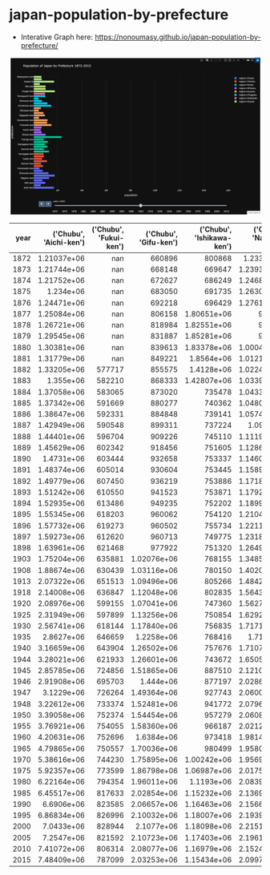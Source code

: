 # japan-population-by-prefecture

* Interative Graph here: https://nonoumasy.github.io/japan-population-by-prefecture/

![Screenshot](screenshot.png)


|   year |   ('Chubu', 'Aichi-ken') |   ('Chubu', 'Fukui-ken') |   ('Chubu', 'Gifu-ken') |   ('Chubu', 'Ishikawa-ken') |   ('Chubu', 'Nagano-ken') |   ('Chubu', 'Niigata-ken') |   ('Chubu', 'Shizuoka-ken') |   ('Chubu', 'Toyama-ken') |   ('Chubu', 'Yamanashi-ken') |   ('Chugoku', 'Hiroshima-ken') |   ('Chugoku', 'Okayama-ken') |   ('Chugoku', 'Shimane-ken') |   ('Chugoku', 'Tottori-ken') |   ('Chugoku', 'Yamaguchi-ken') |   ('Hokkaido', 'Hokkaido') |   ('Kansai', 'Hyogo-ken') |   ('Kansai', 'Kyoto-fu') |   ('Kansai', 'Mie-ken') |   ('Kansai', 'Nara-ken') |   ('Kansai', 'Osaka-fu') |   ('Kansai', 'Shiga-ken') |   ('Kansai', 'Wakayama-ken') |   ('Kanto', 'Chiba-ken') |   ('Kanto', 'Gunma-ken') |   ('Kanto', 'Ibaraki-ken') |   ('Kanto', 'Kanagawa-ken') |   ('Kanto', 'Saitama-ken') |   ('Kanto', 'Tochigi-ken') |   ('Kanto', 'Tokyo-to') |   ('Kyushu', 'Fukuoka-ken') |   ('Kyushu', 'Kagoshima-ken') |   ('Kyushu', 'Kumamoto-ken') |   ('Kyushu', 'Miyazaki-ken') |   ('Kyushu', 'Nagasaki-ken') |   ('Kyushu', 'Oita-ken') |   ('Kyushu', 'Okinawa-ken') |   ('Kyushu', 'Saga-ken') |   ('Shikoku', 'Ehime-ken') |   ('Shikoku', 'Kagawa-ken') |   ('Shikoku', 'Kochi-ken') |   ('Shikoku', 'Tokushima-ken') |   ('Tohoku', 'Akita-ken') |   ('Tohoku', 'Aomori-ken') |   ('Tohoku', 'Fukushima-ken') |   ('Tohoku', 'Iwate-ken') |   ('Tohoku', 'Miyagi-ken') |   ('Tohoku', 'Yamagata-ken') |
|-------:|-------------------------:|-------------------------:|------------------------:|----------------------------:|--------------------------:|---------------------------:|----------------------------:|--------------------------:|-----------------------------:|-------------------------------:|-----------------------------:|-----------------------------:|-----------------------------:|-------------------------------:|---------------------------:|--------------------------:|-------------------------:|------------------------:|-------------------------:|-------------------------:|--------------------------:|-----------------------------:|-------------------------:|-------------------------:|---------------------------:|----------------------------:|---------------------------:|---------------------------:|------------------------:|----------------------------:|------------------------------:|-----------------------------:|-----------------------------:|-----------------------------:|-------------------------:|----------------------------:|-------------------------:|---------------------------:|----------------------------:|---------------------------:|-------------------------------:|--------------------------:|---------------------------:|------------------------------:|--------------------------:|---------------------------:|-----------------------------:|
|   1872 |              1.21037e+06 |                      nan |        660896           |            800868           |               1.2331e+06  |                1.35373e+06 |                 1.12302e+06 |             nan           |                       360068 |               919047           |             933889           |             599653           |                       385531 |               827536           |           327344           |          834350           |         810240           |        777597           |         418326           |              1.10803e+06 |          576564           |             556919           |            nan           |         382697           |           837014           |            595812           |           837941           |           623058           |        779361           |                 1.34101e+06 |              670864           |                nan           |                nan           |             630487           |         562318           |            166789           |                   506667 |              nan           |            559712           |           524511           |                            nan |          582297           |           473244           |              782169           |          692048           |           404577           |             299291           |
|   1873 |              1.21744e+06 |                      nan |        668148           |            669647           |               1.23936e+06 |                1.35722e+06 |                 1.12857e+06 |             nan           |                       362973 |               925962           |             939380           |             602257           |                       386186 |               830060           |           330527           |          839634           |         812674           |        783633           |         423004           |              1.11349e+06 |          578099           |             562410           |            nan           |         384796           |           842730           |            582733           |           843918           |           626994           |        813504           |                 1.35252e+06 |              806902           |                nan           |             382564           |             665123           |         565460           |            166789           |                   480034 |              nan           |            564351           |           526285           |                            nan |          581859           |           473317           |                   1.21935e+06 |          696810           |           408088           |             302743           |
|   1874 |              1.21752e+06 |                      nan |        672627           |            686249           |               1.24689e+06 |                1.36878e+06 |                 1.13153e+06 |             nan           |                       364345 |               941978           |             941928           |             604020           |                       388861 |               836419           |           354550           |          839458           |         817466           |        781002           |         427635           |              1.12277e+06 |          579704           |             565696           |              1.04319e+06 |            nan           |           854112           |            606909           |                1.24435e+06 |           636348           |        830935           |                 1.36721e+06 |              812327           |                nan           |             388083           |             668482           |         578163           |            167073           |                   486946 |           786408           |               nan           |           528728           |                            nan |          596641           |           473098           |                   1.22847e+06 |          701041           |           410437           |             307535           |
|   1875 |              1.234e+06   |                      nan |        683050           |            691735           |               1.26304e+06 |                1.38835e+06 |                 1.1522e+06  |             nan           |                       369255 |               942827           |             955239           |             608853           |                       392589 |               838946           |           356910           |          852422           |         820745           |        797310           |         430734           |              1.14302e+06 |          584756           |             572436           |              1.05537e+06 |            nan           |           863388           |            612558           |                1.26885e+06 |           648503           |        855270           |                 1.37703e+06 |              813692           |                nan           |             384071           |             668974           |         580347           |            167320           |                   487008 |           791522           |               nan           |           531863           |                            nan |          604114           |           484428           |                   1.24654e+06 |          703843           |           419135           |             309837           |
|   1876 |              1.24471e+06 |                      nan |        692218           |            696429           |               1.27612e+06 |                1.38881e+06 |                 1.16004e+06 |             nan           |                       374250 |               964337           |             961035           |             613425           |                       395632 |               844550           |           149554           |          863784           |         832998           |        810461           |         433938           |              1.15222e+06 |          589747           |             579112           |              1.06166e+06 |            nan           |                1.24396e+06 |            602441           |                1.29861e+06 |           665724           |             1.08158e+06 |                 1.39562e+06 |              820654           |                nan           |             388508           |             672278           |         583740           |            167572           |                   491260 |           793214           |            591584           |           534070           |                            nan |          609420           |           489245           |                   1.25858e+06 |          327924           |           421960           |             312313           |
|   1877 |              1.25084e+06 |                      nan |        806158           |                 1.80651e+06 |          965677           |                1.50006e+06 |            968814           |             nan           |                       377944 |                    1.19007e+06 |             976774           |                  1.01736e+06 |                          nan |               850608           |           150667           |               1.34376e+06 |         792042           |        818877           |            nan           |              1.46369e+06 |          711802           |             584976           |              1.07114e+06 |         547991           |           867701           |            707272           |           901714           |           543245           |        877049           |                 1.06405e+06 |                   1.21838e+06 |             980642           |                nan           |                  1.16737e+06 |         714234           |            167822           |                      nan |                1.39409e+06 |               nan           |                1.16024e+06 |                            nan |          613389           |           462865           |              765115           |          578297           |           591524           |             657613           |
|   1878 |              1.26721e+06 |                      nan |        818984           |                 1.82551e+06 |          973959           |                1.5046e+06  |            976405           |             nan           |                       381229 |                    1.19784e+06 |             984621           |                  1.02368e+06 |                          nan |               855618           |           151735           |               1.35738e+06 |         798911           |        830415           |            nan           |              1.47681e+06 |          721099           |             591668           |              1.07864e+06 |         554888           |           875491           |            715258           |           912528           |           550271           |        881443           |                 1.07024e+06 |                   1.21994e+06 |             980976           |                nan           |                  1.17326e+06 |         718816           |            168064           |                      nan |                1.40369e+06 |               nan           |                1.16472e+06 |                            nan |          616148           |           464985           |              774707           |          579249           |           594684           |             662913           |
|   1879 |              1.29545e+06 |                      nan |        831887           |                 1.85281e+06 |          986077           |                1.53071e+06 |            980766           |             nan           |                       391123 |                    1.20795e+06 |                  1.00122e+06 |                  1.03458e+06 |                          nan |               875607           |           158615           |               1.37072e+06 |         814273           |        835087           |            nan           |              1.53402e+06 |          729893           |             602075           |              1.09968e+06 |         573984           |           887957           |            754610           |           929939           |           570843           |        953776           |                 1.0876e+06  |                   1.26191e+06 |             981341           |                nan           |                  1.19213e+06 |         728115           |            310545           |                      nan |                1.43263e+06 |               nan           |                1.18576e+06 |                            nan |          621130           |           468517           |              804866           |          592294           |           616881           |             681180           |
|   1880 |              1.30381e+06 |                      nan |        839613           |                 1.83378e+06 |               1.00041e+06 |                1.54634e+06 |            970022           |             nan           |                       395447 |                    1.21315e+06 |                  1.00057e+06 |                  1.03726e+06 |                          nan |               877614           |           163355           |               1.39193e+06 |         822112           |        842269           |            nan           |              1.54008e+06 |          738211           |             601236           |              1.10329e+06 |         581556           |           894376           |            757462           |           933955           |           581358           |        957144           |                 1.09722e+06 |                   1.27046e+06 |             986695           |                nan           |                  1.19034e+06 |         731964           |            310545           |                      nan |                1.4389e+06  |               nan           |                1.17925e+06 |                            nan |          618833           |           475413           |              808937           |          591881           |           619120           |             682929           |
|   1881 |              1.31779e+06 |                      nan |        849221           |                 1.8564e+06  |               1.01214e+06 |                1.56431e+06 |            972265           |             nan           |                       404299 |                    1.22506e+06 |                  1.00705e+06 |                  1.04386e+06 |                          nan |               883885           |           168084           |               1.40661e+06 |         831012           |        850791           |            nan           |              1.54744e+06 |          745133           |             603723           |              1.10868e+06 |         593625           |           906073           |            772903           |           952689           |           593383           |        979109           |                 1.10948e+06 |                   1.27963e+06 |             995673           |                nan           |                  1.19606e+06 |         740009           |            356801           |                      nan |                1.45347e+06 |               nan           |           550686           |                         637550 |          625506           |           484274           |              823120           |          598132           |           625332           |             687718           |
|   1882 |              1.33205e+06 |                   577717 |        855575           |                 1.4128e+06  |               1.02241e+06 |                1.58117e+06 |            980793           |             nan           |                       409929 |                    1.24303e+06 |                  1.01967e+06 |             669410           |                       380915 |               888442           |           177901           |               1.41942e+06 |         835227           |        857887           |            nan           |              1.57233e+06 |          633447           |             606754           |              1.1177e+06  |         604182           |           916739           |            790735           |           962717           |           600627           |        987911           |                 1.11865e+06 |                   1.29028e+06 |             993373           |                nan           |                  1.20445e+06 |         741201           |            358880           |                      nan |                1.47268e+06 |               nan           |           546642           |                         642172 |          628435           |           487687           |              829990           |          605538           |           629286           |             693360           |
|   1883 |              1.355e+06   |                   582210 |        868333           |                 1.42807e+06 |               1.03397e+06 |                1.5866e+06  |            985881           |             nan           |                       410246 |                    1.25281e+06 |                  1.02957e+06 |             674984           |                       379747 |               897370           |           122705           |               1.43336e+06 |         840951           |        870137           |            nan           |              1.5857e+06  |          639961           |             610182           |              1.12408e+06 |         613410           |           920876           |            800925           |           970598           |           609000           |        999623           |                 1.12829e+06 |                   1.29159e+06 |             997830           |                nan           |                  1.21216e+06 |         746411           |            360770           |                      nan |                1.49161e+06 |               nan           |           549184           |                         649616 |          633203           |           488505           |              840241           |          611735           |           694338           |             695533           |
|   1884 |              1.37058e+06 |                   583065 |        873020           |            735478           |               1.04334e+06 |                1.5893e+06  |            982512           |          701622           |                       416497 |                    1.25915e+06 |                  1.03724e+06 |             678813           |                       381300 |               897296           |           249875           |               1.4482e+06  |         851246           |        877666           |            nan           |              1.65316e+06 |          639634           |             612505           |              1.11365e+06 |         636082           |           929747           |            831151           |           985889           |           627441           |             1.21754e+06 |                 1.1355e+06  |              935094           |                  1.00101e+06 |             381879           |             707604           |         752161           |            364701           |                   519712 |                1.51182e+06 |               nan           |           546977           |                         651109 |          640575           |           493137           |              857833           |          615616           |           644417           |             705507           |
|   1885 |              1.37342e+06 |                   591669 |        880277           |            740362           |               1.04806e+06 |                1.6018e+06  |            991127           |          706014           |                       419444 |                    1.27210e+06 |                  1.04028e+06 |             682536           |                       381838 |               900339           |           273340           |               1.45865e+06 |         853058           |        879353           |            nan           |              1.68194e+06 |          645519           |             618026           |              1.11811e+06 |         640871           |           938377           |            848682           |           994704           |           635751           |             1.23384e+06 |                 1.13999e+06 |              933196           |                  1.00091e+06 |             383769           |             712631           |         757747           |            367874           |                   522697 |                1.52756e+06 |               nan           |           548638           |                         651731 |          639259           |           495182           |              861428           |          622426           |           651401           |             709145           |
|   1886 |              1.38647e+06 |                   592331 |        884848           |            739141           |               1.05749e+06 |                1.62865e+06 |                 1.00269e+06 |          712532           |                       425898 |                    1.27288e+06 |                  1.04567e+06 |             684856           |                       383241 |               899606           |           284040           |               1.4661e+06  |         848761           |        883462           |            nan           |              1.69124e+06 |          648339           |             619343           |              1.12538e+06 |         648329           |           948161           |            865976           |                1.00402e+06 |           641420           |             1.27651e+06 |                 1.14833e+06 |              941063           |                  1.00378e+06 |             386299           |             719082           |         761476           |            373587           |                   527244 |                1.52938e+06 |               nan           |           552513           |                         656064 |          644367           |           499549           |              855079           |          628591           |           665345           |             717252           |
|   1887 |              1.42949e+06 |                   590548 |        899311           |            737224           |               1.096e+06   |                1.65274e+06 |                 1.03894e+06 |          726078           |                       437475 |                    1.27854e+06 |                  1.05133e+06 |             688127           |                       390061 |               911859           |           326614           |               1.4997e+06  |         866743           |        901698           |         489213           |              1.2457e+06  |          661323           |             621554           |              1.15929e+06 |         690880           |           980803           |            923178           |                1.03938e+06 |           670042           |             1.50976e+06 |                 1.18888e+06 |              962219           |                  1.03026e+06 |             403810           |             739825           |         773101           |            375280           |                   547832 |                1.55726e+06 |               nan           |           562066           |                         670963 |          662917           |           523226           |              893954           |          651989           |           720075           |             732913           |
|   1888 |              1.44401e+06 |                   596704 |        909226           |            745110           |               1.11195e+06 |                1.66538e+06 |                 1.05823e+06 |          738445           |                       445182 |                    1.28911e+06 |                  1.06216e+06 |             692101           |                       394333 |               914083           |           347950           |               1.52182e+06 |         875084           |        909702           |         496431           |              1.28115e+06 |          667563           |             623842           |              1.17214e+06 |         718215           |           998976           |            947766           |                1.05448e+06 |           684341           |             1.55952e+06 |                 1.2093e+06  |              985271           |                  1.04228e+06 |             407827           |             752402           |         781554           |            374266           |                   553423 |           906414           |            660484           |           569874           |                         676154 |          682928           |           530292           |              913459           |          656047           |           736628           |             741896           |
|   1889 |              1.45629e+06 |                   602342 |        918456           |            751605           |               1.12869e+06 |                1.68198e+06 |                 1.07084e+06 |          745248           |                       452781 |                    1.30346e+06 |                  1.06809e+06 |             695782           |                       399060 |               922497           |           378188           |               1.54173e+06 |         887031           |        918369           |         498871           |              1.32422e+06 |          671788           |             627332           |              1.18406e+06 |         722865           |                1.01435e+06 |            960069           |                1.06914e+06 |           699121           |             1.62855e+06 |                 1.22455e+06 |              998153           |                  1.05248e+06 |             412729           |             762812           |         788635           |            381142           |                   560594 |           921708           |            668548           |           575852           |                         681863 |          690122           |           538110           |              934449           |          667115           |           760291           |             750840           |
|   1890 |              1.4731e+06  |                   603444 |        932658           |            753337           |               1.14607e+06 |                1.69373e+06 |                 1.08456e+06 |          754105           |                       458534 |                    1.31951e+06 |                  1.07271e+06 |             697878           |                       401697 |               927015           |           414430           |               1.55137e+06 |         894928           |        926376           |         500742           |              1.34832e+06 |          677502           |             630373           |              1.19135e+06 |         738061           |                1.0255e+06  |            979756           |                1.08112e+06 |           713362           |             1.48667e+06 |                 1.23602e+06 |                   1.00582e+06 |                  1.05765e+06 |             416824           |             773095           |         792085           |            406622           |                   565568 |           926972           |            672557           |           577937           |                         683994 |          697298           |           545026           |              952489           |          671956           |           751830           |             756909           |
|   1891 |              1.48374e+06 |                   605014 |        930604           |            753445           |               1.15894e+06 |                1.70043e+06 |                 1.09448e+06 |          759040           |                       463263 |                    1.32454e+06 |                  1.07639e+06 |             700665           |                       403589 |               929629           |           452152           |               1.56232e+06 |         903189           |        931687           |         502033           |              1.35736e+06 |          678775           |             630667           |              1.19678e+06 |         749030           |                1.03462e+06 |            992047           |                1.08736e+06 |           722510           |             1.50003e+06 |                 1.24491e+06 |                   1.01456e+06 |                  1.06488e+06 |             424033           |             776779           |         790063           |            412354           |                   568925 |           933510           |            673004           |           580330           |                         682225 |          703482           |           551389           |              964578           |          676665           |           758013           |             764701           |
|   1892 |              1.49779e+06 |                   607450 |        936219           |            753886           |               1.17182e+06 |                1.71197e+06 |                 1.10588e+06 |          763105           |                       467337 |                    1.33614e+06 |                  1.08274e+06 |             703256           |                       405725 |               937036           |           493024           |               1.57697e+06 |         914700           |        936465           |         506304           |              1.37023e+06 |          681145           |             633771           |              1.20515e+06 |         759617           |                1.04668e+06 |                 1.01548e+06 |                1.09895e+06 |           731893           |             1.51958e+06 |                 1.25806e+06 |                   1.0246e+06  |                  1.0753e+06  |             431693           |             786416           |         792912           |            419970           |                   569831 |           940009           |            675940           |           584569           |                         682398 |          712738           |           559391           |              980310           |          682996           |           776378           |             773015           |
|   1893 |              1.51242e+06 |                   610550 |        941523           |            753871           |               1.17923e+06 |                1.71338e+06 |                 1.11713e+06 |          764196           |                       471480 |                    1.34248e+06 |                  1.08442e+06 |             702301           |                       404321 |               938158           |           537953           |               1.58152e+06 |         924093           |        943376           |         508963           |              1.38077e+06 |          682455           |             634494           |              1.21574e+06 |         766687           |                1.05837e+06 |            799862           |                1.1096e+06  |           744426           |             1.79073e+06 |                 1.27505e+06 |                   1.03686e+06 |                  1.08416e+06 |             436067           |             795461           |         794050           |            421769           |                   577175 |           942632           |            675237           |           587428           |                         679046 |          720871           |           567002           |              994825           |          690456           |           790079           |             778280           |
|   1894 |              1.52935e+06 |                   613486 |        949235           |            752202           |               1.18994e+06 |                1.71956e+06 |                 1.12858e+06 |          763450           |                       474959 |                    1.34633e+06 |                  1.08374e+06 |             700921           |                       404111 |               939940           |           594143           |               1.59543e+06 |         937383           |        950038           |         512181           |              1.40031e+06 |          686715           |             636699           |              1.22163e+06 |         778729           |                1.06932e+06 |            811986           |                1.11913e+06 |           751874           |             1.82958e+06 |                 1.28508e+06 |                   1.04296e+06 |                  1.0973e+06  |             439273           |             803713           |         796456           |            432078           |                   579844 |           945101           |            671638           |           590875           |                         670745 |          726974           |           574235           |                   1.00538e+06 |          693730           |           802927           |             781727           |
|   1895 |              1.55345e+06 |                   618203 |        960062           |            754120           |               1.21044e+06 |                1.73133e+06 |                 1.14865e+06 |          764399           |                       482349 |                    1.36782e+06 |                  1.09455e+06 |             705674           |                       407650 |               948234           |           647883           |               1.61083e+06 |         951825           |        960773           |         518025           |              1.42275e+06 |          690043           |             644983           |              1.23038e+06 |         792575           |                1.08544e+06 |            834624           |                1.13777e+06 |           767478           |             1.86791e+06 |                 1.31378e+06 |                   1.05817e+06 |                  1.10593e+06 |             447126           |             820338           |         805374           |            439578           |                   587287 |           956166           |            674600           |           598011           |                         674976 |          737922           |           584459           |                   1.02278e+06 |          702915           |           817805           |             790779           |
|   1896 |              1.57732e+06 |                   619273 |        960502           |            755734           |               1.22111e+06 |                1.73646e+06 |                 1.16261e+06 |          762892           |                       489412 |                    1.38819e+06 |                  1.10098e+06 |             706028           |                       411585 |               952300           |           698144           |               1.63124e+06 |         957775           |        963668           |         521918           |              1.45618e+06 |          689723           |             651021           |              1.23966e+06 |         797870           |                1.10154e+06 |            852283           |                1.14713e+06 |           781864           |             1.90717e+06 |                 1.33342e+06 |                   1.06975e+06 |                  1.1088e+06  |             450416           |             832616           |         814064           |            442834           |                   596275 |           964079           |            673378           |           600865           |                         675570 |          748358           |           589557           |                   1.04129e+06 |          694867           |           821257           |             800831           |
|   1897 |              1.59273e+06 |                   612620 |        960713           |            749775           |               1.23186e+06 |                1.73363e+06 |                 1.17598e+06 |          754799           |                       492689 |                    1.40567e+06 |                  1.10839e+06 |             709065           |                       412965 |               961065           |           755837           |               1.65237e+06 |         957260           |        967406           |         524562           |              1.50377e+06 |          688343           |             656025           |              1.24587e+06 |         806277           |                1.11527e+06 |            870256           |                1.15282e+06 |           798946           |             1.94858e+06 |                 1.35778e+06 |                   1.08374e+06 |                  1.12207e+06 |             455535           |             845441           |         819996           |            449112           |                   599679 |           971955           |            676681           |           609005           |                         676694 |          757041           |           600294           |                   1.06101e+06 |          702750           |           833113           |             811039           |
|   1898 |              1.63961e+06 |                   621468 |        977922           |            751320           |               1.26492e+06 |                1.74562e+06 |                 1.20032e+06 |          766407           |                       506497 |                    1.44962e+06 |                  1.13583e+06 |             716586           |                       421020 |               979596           |           859534           |               1.71763e+06 |         997488           |        996646           |         535619           |              1.60092e+06 |          694606           |             672225           |              1.27538e+06 |         830223           |                1.14959e+06 |            926884           |                1.1757e+06  |           829630           |             2.10178e+06 |                 1.42562e+06 |                   1.10422e+06 |                  1.15627e+06 |             464510           |             902455           |         835917           |            460221           |                   618679 |           995441           |            694280           |           622950           |                         688123 |          781129           |           617531           |                   1.098e+06   |          718737           |           851210           |             827138           |
|   1903 |              1.75204e+06 |                   635881 |             1.02076e+06 |            768155           |               1.34856e+06 |                1.78012e+06 |                 1.29347e+06 |          776851           |                       540657 |                    1.50871e+06 |                  1.18824e+06 |             731295           |                       435959 |                    1.01516e+06 |                1.0895e+06  |               1.83396e+06 |              1.05512e+06 |             1.04432e+06 |         558314           |              1.82346e+06 |          716920           |             697766           |              1.31655e+06 |         904046           |                1.20048e+06 |                 1.05143e+06 |                1.24028e+06 |           912274           |             2.53268e+06 |                 1.57116e+06 |                   1.18414e+06 |                  1.19849e+06 |             501926           |                  1.01536e+06 |         854982           |            476230           |                   654593 |                1.03496e+06 |            711603           |           646008           |                         707545 |          837665           |           665691           |                   1.17522e+06 |          748752           |           905883           |             879564           |
|   1908 |              1.88674e+06 |                   630439 |             1.03116e+06 |            780150           |               1.40207e+06 |                1.82224e+06 |                 1.37605e+06 |          770665           |                       573341 |                    1.59876e+06 |                  1.22321e+06 |             738048           |                       441142 |                    1.04493e+06 |                1.45942e+06 |               1.98298e+06 |              1.15567e+06 |             1.0773e+06  |         569772           |              2.14403e+06 |          694370           |             723357           |              1.35844e+06 |         961026           |                1.26e+06    |                 1.1781e+06  |                1.2845e+06  |           977437           |             3.05395e+06 |                 1.72108e+06 |                   1.27546e+06 |                  1.23636e+06 |             542088           |                  1.10359e+06 |         880290           |            502309           |                   671531 |                1.05755e+06 |            729563           |           670910           |                         720888 |          892650           |           721127           |                   1.23428e+06 |          776714           |           893365           |             913445           |
|   1913 |              2.07322e+06 |                   651513 |             1.09496e+06 |            805266           |               1.48420e+06 |                1.91131e+06 |                 1.48371e+06 |          805613           |                       608969 |                    1.6917e+06  |                  1.26114e+06 |             758754           |                       470674 |                    1.08979e+06 |                1.81770e+06 |               2.14379e+06 |              1.28821e+06 |             1.10157e+06 |         600711           |              2.46107e+06 |          697369           |             770293           |              1.40159e+06 |              1.02085e+06 |                1.32833e+06 |                 1.22825e+06 |                1.34367e+06 |                1.04418e+06 |             3.14536e+06 |                 1.92642e+06 |                   1.39739e+06 |                  1.30340e+06 |             597472           |                  1.1347e+06  |         926936           |            534415           |                   693611 |                1.09799e+06 |            759556           |           693548           |                         742320 |          943628           |           764485           |                   1.3035e+06  |          835415           |           927337           |             965356           |
|   1918 |              2.14008e+06 |                   636847 |             1.12048e+06 |            802835           |               1.56435e+06 |                1.91602e+06 |                 1.59177e+06 |          803191           |                       633224 |                    1.68793e+06 |                  1.28559e+06 |             717530           |                       465281 |                    1.09905e+06 |                2.1777e+06  |               2.32105e+06 |              1.38389e+06 |             1.11489e+06 |         594482           |              2.88849e+06 |          703944           |             795400           |              1.39575e+06 |              1.08214e+06 |                1.40774e+06 |                 1.32303e+06 |                1.39171e+06 |                1.10333e+06 |             3.71934e+06 |                 2.1126e+06  |                   1.4625e+06  |                  1.31132e+06 |             651151           |                  1.23025e+06 |         920994           |            580940           |                   679322 |                1.12804e+06 |            714374           |           708710           |                         744088 |          977212           |           797841           |                   1.38961e+06 |          869652           |           954571           |             987053           |
|   1920 |              2.08976e+06 |                   599155 |             1.07041e+06 |            747360           |               1.56272e+06 |                1.77647e+06 |                 1.55039e+06 |          724276           |                       583453 |                    1.54190e+06 |                  1.2177e+06  |             714712           |                       454675 |                    1.04101e+06 |                2.35918e+06 |               2.3018e+06  |              1.28715e+06 |             1.06927e+06 |         564607           |              2.58785e+06 |          651050           |             750411           |              1.33616e+06 |              1.05261e+06 |                1.3504e+06  |                 1.32339e+06 |                1.31953e+06 |                1.04648e+06 |             3.69943e+06 |                 2.18825e+06 |                   1.41558e+06 |                  1.23323e+06 |             651097           |                  1.13618e+06 |         860282           |            571572           |                   673895 |                1.04672e+06 |            677852           |           670895           |                         670212 |          898537           |           756454           |                   1.36275e+06 |          845540           |           961768           |             968925           |
|   1925 |              2.31949e+06 |                   597899 |             1.13256e+06 |            750854           |               1.62922e+06 |                1.84981e+06 |                 1.67122e+06 |          749243           |                       600675 |                    1.61768e+06 |                  1.23845e+06 |             722402           |                       472230 |                    1.09454e+06 |                2.49868e+06 |               2.45468e+06 |              1.40638e+06 |             1.10769e+06 |         583828           |              3.0595e+06  |          662412           |             787511           |              1.39926e+06 |              1.11886e+06 |                1.40909e+06 |                 1.41679e+06 |                1.39446e+06 |                1.09043e+06 |             4.48514e+06 |                 2.30167e+06 |                   1.47219e+06 |                  1.29609e+06 |             691094           |                  1.16394e+06 |         915136           |            557622           |                   684831 |                1.09637e+06 |            700308           |           687478           |                         689814 |          936408           |           812977           |                   1.4376e+06  |          900984           |                1.04404e+06 |                  1.0273e+06  |
|   1930 |              2.56741e+06 |                   618144 |             1.17840e+06 |            756835           |               1.71712e+06 |                1.93333e+06 |                 1.79780e+06 |          778953           |                       631042 |                    1.69214e+06 |                  1.28396e+06 |             739507           |                       489266 |                    1.13564e+06 |                2.81234e+06 |               2.6463e+06  |              1.55283e+06 |             1.15741e+06 |         596225           |              3.54002e+06 |          691631           |             830748           |              1.47012e+06 |              1.18608e+06 |                1.4871e+06  |                 1.61961e+06 |                1.45917e+06 |                1.14174e+06 |             5.40868e+06 |                 2.52712e+06 |                   1.55669e+06 |                  1.35399e+06 |             760467           |                  1.23336e+06 |         945771           |            577509           |                   691565 |                1.14212e+06 |            732816           |           718152           |                         716544 |          987706           |           879914           |                   1.50815e+06 |          975771           |                1.14278e+06 |                  1.08003e+06 |
|   1935 |              2.8627e+06  |                   646659 |             1.2258e+06  |            768416           |               1.714e+06   |                1.99578e+06 |                 1.93986e+06 |          798890           |                       646727 |                    1.80492e+06 |                  1.33265e+06 |             747119           |                       490461 |                    1.19054e+06 |                3.06828e+06 |               2.92325e+06 |              1.70251e+06 |             1.1746e+06  |         620471           |              4.29717e+06 |          711436           |             864087           |              1.54639e+06 |              1.24245e+06 |                1.54899e+06 |                 1.84000e+06 |                1.52885e+06 |                1.19506e+06 |             6.36992e+06 |                 2.7558e+06  |                   1.59147e+06 |                  1.38705e+06 |             824431           |                  1.29688e+06 |         980458           |            592494           |                   686117 |                1.1649e+06  |            748656           |           714980           |                         728748 |               1.03774e+06 |           967129           |                   1.58156e+06 |               1.04611e+06 |                1.2348e+06  |                  1.11682e+06 |
|   1940 |              3.16659e+06 |                   643904 |             1.26502e+06 |            757676           |               1.71073e+06 |                2.0644e+06  |                 2.01786e+06 |          822569           |                       663026 |                    1.8695e+06  |                  1.32936e+06 |             740940           |                       484390 |                    1.29424e+06 |                3.27272e+06 |               3.22123e+06 |              1.72999e+06 |             1.19878e+06 |         620509           |              4.79297e+06 |          703679           |             865074           |              1.58842e+06 |              1.29903e+06 |                1.62e+06    |                 2.18897e+06 |                1.60804e+06 |                1.20666e+06 |             7.35497e+06 |                 3.09413e+06 |                   1.58947e+06 |                  1.36818e+06 |             840357           |                  1.37006e+06 |         972975           |            574579           |                   701517 |                1.17870e+06 |            730394           |           709286           |                         718717 |               1.05228e+06 |                1.00051e+06 |                   1.62552e+06 |               1.09579e+06 |                1.27124e+06 |                  1.11934e+06 |
|   1944 |              3.28021e+06 |                   621933 |             1.26601e+06 |            743672           |               1.65051e+06 |                1.99482e+06 |                 2.02786e+06 |          819614           |                       634897 |                    1.96295e+06 |                  1.3333e+06  |             729819           |                       476284 |                    1.35737e+06 |                3.25616e+06 |               3.22438e+06 |              1.63553e+06 |             1.20927e+06 |         606789           |              4.41295e+06 |          691972           |             847388           |              1.65934e+06 |              1.31952e+06 |                1.65668e+06 |                 2.47435e+06 |                1.64762e+06 |                1.20368e+06 |             7.271e+06   |                 3.06647e+06 |                   1.59401e+06 |                  1.37100e+06 |             839556           |                  1.49089e+06 |         973707           |            590480           |                   705651 |                1.18649e+06 |            713134           |           693053           |                         703260 |               1.04877e+06 |                1.0091e+06  |                   1.59939e+06 |               1.10405e+06 |                1.27586e+06 |                  1.08357e+06 |
|   1945 |              2.85785e+06 |                   724856 |             1.51865e+06 |            887510           |               2.12105e+06 |                2.38965e+06 |                 2.22036e+06 |          953834           |                       839057 |                    1.88547e+06 |                  1.56463e+06 |             860275           |                       563220 |                    1.35649e+06 |                3.51839e+06 |               2.82189e+06 |              1.6038e+06  |             1.39429e+06 |         779685           |              2.80096e+06 |          860911           |             936006           |              1.96686e+06 |              1.54608e+06 |                1.94434e+06 |                 1.86567e+06 |                2.04726e+06 |                1.54636e+06 |             3.48828e+06 |                 2.74686e+06 |                   1.53847e+06 |                  1.55649e+06 |             913687           |                  1.31859e+06 |              1.12451e+06 |               nan           |                   830431 |                1.36148e+06 |            863700           |           775578           |                         835763 |               1.21187e+06 |                1.08325e+06 |                   1.95736e+06 |               1.22779e+06 |                1.46225e+06 |                  1.32635e+06 |
|   1946 |              2.91908e+06 |                   695703 |             1.444e+06   |            877197           |               2.02865e+06 |                2.32681e+06 |                 2.26006e+06 |          932669           |                       796973 |                    1.90143e+06 |                  1.53862e+06 |             848995           |                       557429 |                    1.3755e+06  |                3.48801e+06 |               2.82619e+06 |              1.622e+06   |             1.37186e+06 |         744381           |              2.97614e+06 |          831306           |             933231           |              2.00857e+06 |              1.52464e+06 |                1.94083e+06 |                 2.01994e+06 |                2.02855e+06 |                1.50362e+06 |             4.18307e+06 |                 2.90664e+06 |                   1.62976e+06 |                  1.63198e+06 |             957856           |                  1.41798e+06 |              1.1495e+06  |               nan           |                   856692 |                1.3807e+06  |            872312           |           797876           |                         829405 |               1.19581e+06 |                1.08923e+06 |                   1.91875e+06 |               1.21715e+06 |                1.4621e+06  |                  1.29493e+06 |
|   1947 |              3.1229e+06  |                   726264 |             1.49364e+06 |            927743           |               2.06001e+06 |                2.41827e+06 |                 2.35300e+06 |          979229           |                       807251 |                    2.0115e+06  |                  1.61962e+06 |             894267           |                       587606 |                    1.47924e+06 |                3.85282e+06 |               3.05744e+06 |              1.73908e+06 |             1.41649e+06 |         779935           |              3.33466e+06 |          858367           |             959999           |              2.11292e+06 |              1.57279e+06 |                2.01374e+06 |                 2.21812e+06 |                2.10045e+06 |                1.53431e+06 |             5.00078e+06 |                 3.17813e+06 |                   1.74630e+06 |                  1.76573e+06 |                  1.02569e+06 |                  1.53167e+06 |              1.23365e+06 |               nan           |                   917797 |                1.45389e+06 |            917673           |           848337           |                         854811 |               1.2574e+06  |                1.18024e+06 |                   1.99246e+06 |               1.26274e+06 |                1.56683e+06 |                  1.33565e+06 |
|   1948 |              3.22612e+06 |                   733374 |             1.52481e+06 |            941772           |               2.07968e+06 |                2.43545e+06 |                 2.4071e+06  |          998349           |                       815485 |                    2.04592e+06 |                  1.65028e+06 |             903576           |                       592863 |                    1.50553e+06 |                4.02105e+06 |               3.15689e+06 |              1.78475e+06 |             1.4511e+06  |         778677           |              3.51522e+06 |          872775           |             979982           |              2.14051e+06 |              1.60889e+06 |                2.04458e+06 |                 2.31755e+06 |                2.13222e+06 |                1.55786e+06 |             5.41787e+06 |                 3.31258e+06 |                   1.76651e+06 |                  1.78606e+06 |                  1.05248e+06 |                  1.56556e+06 |              1.24569e+06 |               nan           |                   931336 |                1.48111e+06 |            934123           |           866385           |                         869290 |               1.28371e+06 |                1.21832e+06 |                   2.02648e+06 |               1.2942e+06  |                1.59631e+06 |                  1.34649e+06 |
|   1950 |              3.39058e+06 |                   752374 |             1.54454e+06 |            957279           |               2.06083e+06 |                2.461e+06   |                 2.47147e+06 |               1.00879e+06 |                       811369 |                    2.08197e+06 |                  1.6611e+06  |             912551           |                       600177 |                    1.54088e+06 |                4.29557e+06 |               3.30994e+06 |              1.83293e+06 |             1.4612e+06  |         763883           |              3.85705e+06 |          861180           |             982113           |              2.13904e+06 |              1.60138e+06 |                2.03942e+06 |                 2.48766e+06 |                2.14644e+06 |                1.55046e+06 |             6.2775e+06  |                 3.53017e+06 |                   1.80412e+06 |                  1.82758e+06 |                  1.09143e+06 |                  1.64549e+06 |              1.253e+06   |            917875           |                   945082 |                1.52188e+06 |            946022           |           873874           |                         878511 |               1.30903e+06 |                1.28287e+06 |                   2.06239e+06 |               1.34673e+06 |                1.66344e+06 |                  1.35735e+06 |
|   1955 |              3.76921e+06 |                   754055 |             1.58360e+06 |            966187           |               2.02129e+06 |                2.47349e+06 |                 2.65044e+06 |               1.02112e+06 |                       807044 |                    2.14904e+06 |                  1.6898e+06  |             929066           |                       614259 |                    1.60984e+06 |                4.77309e+06 |               3.62095e+06 |              1.93516e+06 |             1.48558e+06 |         776861           |              4.61831e+06 |          853734           |                  1.00682e+06 |              2.20506e+06 |              1.61355e+06 |                2.06404e+06 |                 2.9195e+06  |                2.26262e+06 |                1.54758e+06 |             8.03708e+06 |                 3.85976e+06 |                   2.04411e+06 |                  1.89566e+06 |                  1.13938e+06 |                  1.7476e+06  |              1.2772e+06  |            801065           |                   973749 |                1.54063e+06 |            943823           |           882683           |                         878109 |               1.34887e+06 |                1.38252e+06 |                   2.09524e+06 |               1.4271e+06  |                1.72706e+06 |                  1.35365e+06 |
|   1960 |              4.20631e+06 |                   752696 |             1.6384e+06  |            973418           |               1.98143e+06 |                2.44204e+06 |                 2.75627e+06 |               1.03261e+06 |                       782062 |                    2.18404e+06 |                  1.67045e+06 |             888886           |                       599135 |                    1.60221e+06 |                5.03921e+06 |               3.90649e+06 |              1.9934e+06  |             1.48505e+06 |         781058           |              5.50475e+06 |          842695           |                  1.00219e+06 |              2.30601e+06 |              1.57848e+06 |                2.04702e+06 |                 3.44318e+06 |                2.43087e+06 |                1.51362e+06 |             9.6838e+06  |                 4.00668e+06 |                   1.9631e+06  |                  1.85619e+06 |                  1.13459e+06 |                  1.76042e+06 |              1.23966e+06 |            883122           |                   942874 |                1.50069e+06 |            918867           |           854595           |                         847274 |               1.33558e+06 |                1.42661e+06 |                   2.05114e+06 |               1.44852e+06 |                1.7432e+06  |                  1.32066e+06 |
|   1965 |              4.79865e+06 |                   750557 |             1.70036e+06 |            980499           |               1.95801e+06 |                2.39893e+06 |                 2.91252e+06 |               1.02546e+06 |                       763194 |                    2.28115e+06 |                  1.64514e+06 |             821620           |                       579853 |                    1.54357e+06 |                5.1718e+06  |               4.30994e+06 |              2.10281e+06 |             1.51447e+06 |         825965           |              6.65719e+06 |          853385           |                  1.02698e+06 |              2.70177e+06 |              1.60558e+06 |                2.05615e+06 |                 4.43074e+06 |                3.01498e+06 |                1.52166e+06 |             1.08692e+07 |                 3.96461e+06 |                   1.85354e+06 |                  1.77074e+06 |                  1.08069e+06 |                  1.64124e+06 |              1.18748e+06 |            934176           |                   871885 |                1.44638e+06 |            900845           |           812714           |                         815115 |               1.27984e+06 |                1.41659e+06 |                   1.98375e+06 |               1.41112e+06 |                1.75313e+06 |                  1.2631e+06  |
|   1970 |              5.38616e+06 |                   744230 |             1.75895e+06 |                 1.00242e+06 |               1.95692e+06 |                2.36098e+06 |                 3.0899e+06  |               1.0297e+06  |                       762029 |                    2.43614e+06 |                  1.70703e+06 |             773575           |                       568777 |                    1.51145e+06 |                5.18429e+06 |               4.66793e+06 |              2.25009e+06 |             1.54308e+06 |         930160           |              7.62048e+06 |          889768           |                  1.04274e+06 |              3.36662e+06 |              1.65891e+06 |                2.14355e+06 |                 5.47225e+06 |                3.86647e+06 |                1.58002e+06 |             1.14081e+07 |                 4.02742e+06 |                   1.72915e+06 |                  1.70023e+06 |                  1.05110e+06 |                  1.57024e+06 |              1.15557e+06 |            945111           |                   838468 |                1.41812e+06 |            907897           |           786882           |                         791111 |               1.24138e+06 |                1.42752e+06 |                   1.94608e+06 |               1.37138e+06 |                1.81922e+06 |                  1.22562e+06 |
|   1975 |              5.92357e+06 |                   773599 |             1.86798e+06 |                 1.06987e+06 |               2.01756e+06 |                2.39194e+06 |                 3.3088e+06  |               1.07079e+06 |                       783050 |                    2.64632e+06 |                  1.81430e+06 |             768886           |                       581311 |                    1.55522e+06 |                5.33821e+06 |               4.99214e+06 |              2.42486e+06 |             1.626e+06   |              1.07749e+06 |              8.27892e+06 |          985621           |                  1.07212e+06 |              4.14915e+06 |              1.75648e+06 |                2.3422e+06  |                 6.39775e+06 |                4.82134e+06 |                1.698e+06   |             1.16736e+07 |                 4.29296e+06 |                   1.7239e+06  |                  1.71527e+06 |                  1.08506e+06 |                  1.57191e+06 |              1.19031e+06 |                 1.04257e+06 |                   837674 |                1.46522e+06 |            961292           |           808397           |                         805166 |               1.23248e+06 |                1.46865e+06 |                   1.97062e+06 |               1.38556e+06 |                1.95527e+06 |                  1.2203e+06  |
|   1980 |              6.22164e+06 |                   794354 |             1.96011e+06 |                 1.1193e+06  |               2.08393e+06 |                2.45136e+06 |                 3.4468e+06  |               1.10346e+06 |                       804256 |                    2.73916e+06 |                  1.87102e+06 |             784795           |                       604221 |                    1.58708e+06 |                5.57599e+06 |               5.14489e+06 |              2.52733e+06 |             1.68694e+06 |              1.20936e+06 |              8.47345e+06 |               1.0799e+06  |                  1.08701e+06 |              4.73542e+06 |              1.84856e+06 |                2.55801e+06 |                 6.92435e+06 |                5.42048e+06 |                1.7922e+06  |             1.16183e+07 |                 4.55346e+06 |                   1.78462e+06 |                  1.79033e+06 |                  1.15159e+06 |                  1.59056e+06 |              1.22891e+06 |                 1.10656e+06 |                   865574 |                1.50664e+06 |            999864           |           831275           |                         825261 |               1.25674e+06 |                1.52391e+06 |                   2.03527e+06 |               1.42193e+06 |                2.08232e+06 |                  1.25192e+06 |
|   1985 |              6.45517e+06 |                   817633 |             2.02854e+06 |                 1.15232e+06 |               2.13693e+06 |                2.47847e+06 |                 3.57469e+06 |               1.11837e+06 |                       832832 |                    2.8192e+06  |                  1.91691e+06 |             794629           |                       616024 |                    1.60163e+06 |                5.67944e+06 |               5.27805e+06 |              2.58657e+06 |             1.74731e+06 |              1.30487e+06 |              8.6681e+06  |               1.15584e+06 |                  1.08721e+06 |              5.14816e+06 |              1.92126e+06 |                2.72500e+06 |                 7.43197e+06 |                5.86368e+06 |                1.86607e+06 |             1.18294e+07 |                 4.71926e+06 |                   1.81927e+06 |                  1.83775e+06 |                  1.17554e+06 |                  1.59397e+06 |              1.25021e+06 |                 1.1791e+06  |                   880013 |                1.52998e+06 |                 1.02257e+06 |           839784           |                         834889 |               1.25403e+06 |                1.52445e+06 |                   2.0803e+06  |               1.43361e+06 |                2.1763e+06  |                  1.26166e+06 |
|   1990 |              6.6906e+06  |                   823585 |             2.06657e+06 |                 1.16463e+06 |               2.15663e+06 |                2.47458e+06 |                 3.67084e+06 |               1.12016e+06 |                       852966 |                    2.84985e+06 |                  1.92588e+06 |             781021           |                       615722 |                    1.57262e+06 |                5.64365e+06 |               5.40504e+06 |              2.60246e+06 |             1.79251e+06 |              1.37548e+06 |              8.73452e+06 |               1.22241e+06 |                  1.07432e+06 |              5.55543e+06 |              1.96626e+06 |                2.84538e+06 |                 7.98039e+06 |                6.40532e+06 |                1.93517e+06 |             1.18556e+07 |                 4.81105e+06 |                   1.79782e+06 |                  1.84033e+06 |                  1.16891e+06 |                  1.56296e+06 |              1.23694e+06 |                 1.2224e+06  |                   877851 |                1.51502e+06 |                 1.02341e+06 |           825034           |                         831598 |               1.22748e+06 |                1.48287e+06 |                   2.10406e+06 |               1.41693e+06 |                2.24856e+06 |                  1.25839e+06 |
|   1995 |              6.86834e+06 |                   826996 |             2.10032e+06 |                 1.18007e+06 |               2.19398e+06 |                2.48836e+06 |                 3.73769e+06 |               1.12312e+06 |                       881996 |                    2.88175e+06 |                  1.95075e+06 |             771441           |                       614929 |                    1.55554e+06 |                5.69232e+06 |               5.40188e+06 |              2.62959e+06 |             1.84136e+06 |              1.43086e+06 |              8.79727e+06 |               1.28700e+06 |                  1.08044e+06 |              5.79778e+06 |              2.00354e+06 |                2.95553e+06 |                 8.2459e+06  |                6.75931e+06 |                1.98439e+06 |             1.17736e+07 |                 4.93339e+06 |                   1.79422e+06 |                  1.85979e+06 |                  1.17582e+06 |                  1.54493e+06 |              1.23131e+06 |                 1.27344e+06 |                   884316 |                1.5067e+06  |                 1.02701e+06 |           816704           |                         832427 |               1.21367e+06 |                1.48166e+06 |                   2.13359e+06 |               1.41950e+06 |                2.32874e+06 |                  1.25696e+06 |
|   2000 |              7.0433e+06  |                   828944 |             2.1077e+06  |                 1.18098e+06 |               2.21517e+06 |                2.47573e+06 |                 3.76739e+06 |               1.12085e+06 |                       888172 |                    2.87892e+06 |                  1.95083e+06 |             761503           |                       613289 |                    1.52796e+06 |                5.68306e+06 |               5.55057e+06 |              2.64439e+06 |             1.85734e+06 |              1.4428e+06  |              8.80508e+06 |               1.34283e+06 |                  1.06991e+06 |              5.92628e+06 |              2.02485e+06 |                2.98568e+06 |                 8.48997e+06 |                6.93801e+06 |                2.00482e+06 |             1.20641e+07 |                 5.0157e+06  |                   1.78619e+06 |                  1.85934e+06 |                  1.17001e+06 |                  1.51652e+06 |              1.22114e+06 |                 1.31822e+06 |                   876654 |                1.49309e+06 |                 1.02289e+06 |           813949           |                         824108 |               1.18928e+06 |                1.47573e+06 |                   2.12694e+06 |               1.41618e+06 |                2.36532e+06 |                  1.24415e+06 |
|   2005 |              7.2547e+06  |                   821592 |             2.10723e+06 |                 1.17403e+06 |               2.19611e+06 |                2.43146e+06 |                 3.79238e+06 |               1.11173e+06 |                       884515 |                    2.87664e+06 |                  1.95726e+06 |             742223           |                       607012 |                    1.49261e+06 |                5.62774e+06 |               5.5906e+06  |              2.64766e+06 |             1.86696e+06 |              1.42131e+06 |              8.81717e+06 |               1.38036e+06 |                  1.03597e+06 |              6.05646e+06 |              2.02414e+06 |                2.97517e+06 |                 8.7916e+06  |                7.05424e+06 |                2.01663e+06 |             1.25766e+07 |                 5.04991e+06 |                   1.75318e+06 |                  1.84223e+06 |                  1.15304e+06 |                  1.47863e+06 |              1.20957e+06 |                 1.36159e+06 |                   866369 |                1.46782e+06 |                 1.0124e+06  |           796292           |                         809950 |               1.1455e+06  |                1.43666e+06 |                   2.09132e+06 |               1.38504e+06 |                2.36022e+06 |                  1.21618e+06 |
|   2010 |              7.41072e+06 |                   806314 |             2.08077e+06 |                 1.16979e+06 |               2.15245e+06 |                2.37445e+06 |                 3.76501e+06 |               1.09325e+06 |                       863075 |                    2.86075e+06 |                  1.94528e+06 |             717397           |                       588667 |                    1.45134e+06 |                5.50642e+06 |               5.58813e+06 |              2.63609e+06 |             1.85472e+06 |              1.40073e+06 |              8.86524e+06 |               1.41078e+06 |                  1.0022e+06  |              6.21629e+06 |              2.00807e+06 |                2.96977e+06 |                 9.04833e+06 |                7.19456e+06 |                2.00768e+06 |             1.31594e+07 |                 5.07197e+06 |                   1.70624e+06 |                  1.81743e+06 |                  1.13523e+06 |                  1.42678e+06 |              1.19653e+06 |                 1.39282e+06 |                   849788 |                1.43149e+06 |            995842           |           764456           |                         785491 |               1.086e+06   |                1.37334e+06 |                   2.02906e+06 |               1.33015e+06 |                2.34816e+06 |                  1.16892e+06 |
|   2015 |              7.48409e+06 |                   787099 |             2.03253e+06 |                 1.15434e+06 |               2.09976e+06 |                2.3051e+06  |                 3.70118e+06 |               1.06688e+06 |                       835165 |                    2.84496e+06 |                  1.92218e+06 |             694188           |                       573648 |                    1.40501e+06 |                5.38358e+06 |               5.53699e+06 |              2.61014e+06 |             1.81583e+06 |              1.36501e+06 |              8.83891e+06 |               1.41318e+06 |             963850           |              6.22403e+06 |              1.97348e+06 |                2.91786e+06 |                 9.12732e+06 |                7.26127e+06 |                1.97467e+06 |             1.35137e+07 |                 5.10287e+06 |                   1.64875e+06 |                  1.78697e+06 |                  1.10438e+06 |                  1.37778e+06 |              1.16673e+06 |                 1.43414e+06 |                   833245 |                1.38584e+06 |            976756           |           728461           |                         756063 |               1.02284e+06 |                1.30865e+06 |                   1.91361e+06 |               1.27981e+06 |                2.33422e+06 |                  1.12296e+06 |
